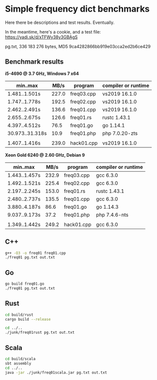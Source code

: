 Simple frequency dict benchmarks
=================================

Here there be descriptions and test results. Eventually.

In the meantime, here's a cookie, and a test file: https://yadi.sk/d/xTFWy38y3GBAgS

pg.txt, 336 183 276 bytes, MD5 9ca4282866bb919e03cca2ed2b6ce429

Benchmark results
------------------

**i5-4690 @ 3.7 GHz, Windows 7 x64**

| min..max        | MB/s  | program    | compiler or runtime |
|-----------------|-------|------------|---------------------|
| 1.481..1.501s   | 227.0 | freq03.cpp | vs2019 16.1.0       |
| 1.747..1.778s   | 192.5 | freq02.cpp | vs2019 16.1.0       |
| 2.462..2.491s   | 136.6 | freq01.cpp | vs2019 16.1.0       |
| 2.655..2.675s   | 126.6 | freq01.rs  | rustc 1.43.1        |
| 4.397..4.512s   | 76.5  | freq01.go  | go 1.14.1           |
| 30.973..31.318s | 10.9  | freq01.php | php 7.0.20-zts      |
|                 |       |            |                     |
| 1.407..1.416s   | 239.0 | hack01.cpp | vs2019 16.1.0       |

**Xeon Gold 6240 @ 2.60 GHz, Debian 9**

| min..max        | MB/s  | program    | compiler or runtime |
|-----------------|-------|------------|---------------------|
| 1.443..1.457s   | 232.9 | freq03.cpp | gcc 6.3.0           |
| 1.492..1.521s   | 225.4 | freq02.cpp | gcc 6.3.0           |
| 2.197..2.245s   | 153.0 | freq01.rs  | rustc 1.43.1        |
| 2.480..2.737s   | 135.5 | freq01.cpp | gcc 6.3.0           |
| 3.880..4.187s   | 86.6  | freq01.go  | go 1.14.3           |
| 9.037..9.173s   | 37.2  | freq01.php | php 7.4.6-nts       |
|                 |       |            |                     |
| 1.349..1.442s   | 249.2 | hack01.cpp | gcc 6.3.0           |

C++
----

```bash
g++ -O3 -o freq01 freq01.cpp
./freq01 pg.txt out.txt
```

Go
---

```bash
go build freq01.go
./freq01 pg.txt out.txt
```

Rust
-----

```bash
cd build/rust
cargo build --release

cd ../..
./junk/freq01rust pg.txt out.txt
```

Scala
-----

```bash
cd build/scala
sbt assembly
cd ../..
java -jar ./junk/freq01scala.jar pg.txt out.txt
```

